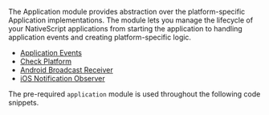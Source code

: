 The Application module provides abstraction over the platform-specific Application implementations. 
The module lets you manage the lifecycle of your NativeScript applications from starting the application 
to handling application events and creating platform-specific logic.

* [Application Events](#application-events)
* [Check Platform](#check-platform)
* [Android Broadcast Receiver](#Aandroid-broadcast-receiver)
* [iOS Notification Observer](#ios-notification-observer)

The pre-required `application` module is used throughout the following code snippets.

<snippet id='application-import-ts'/>